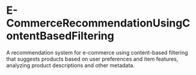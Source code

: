 # E-CommerceRecommendationUsingContentBasedFiltering
A recommendation system for e-commerce using content-based filtering that suggests products based on user preferences and item features, analyzing product descriptions and other metadata.
